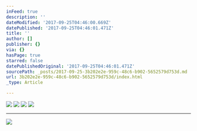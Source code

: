 ```yaml
---
inFeed: true
description: ''
dateModified: '2017-09-25T04:46:00.669Z'
datePublished: '2017-09-25T04:46:01.471Z'
title: ''
author: []
publisher: {}
via: {}
hasPage: true
starred: false
datePublishedOriginal: '2017-09-25T04:46:01.471Z'
sourcePath: _posts/2017-09-25-3b202e2e-959c-48c6-b902-5652579d753d.md
url: 3b202e2e-959c-48c6-b902-5652579d753d/index.html
_type: Article

---
```

![](https://the-grid-user-content.s3-us-west-2.amazonaws.com/03687b86-2850-4f88-b9ec-db019cd502aa.jpg)
![](https://the-grid-user-content.s3-us-west-2.amazonaws.com/019043fd-eca5-4db3-bb9a-67eadd9b035f.jpg)
![](https://the-grid-user-content.s3-us-west-2.amazonaws.com/3c733544-99fa-405f-b5e8-18b2f8e2b9d4.jpg)
![](https://the-grid-user-content.s3-us-west-2.amazonaws.com/28b5e5a9-f6fb-4a99-9585-00af7acd9567.jpg)

---

![](https://the-grid-user-content.s3-us-west-2.amazonaws.com/e92653d4-f7df-42df-82a0-34473bc4ab57.jpg)